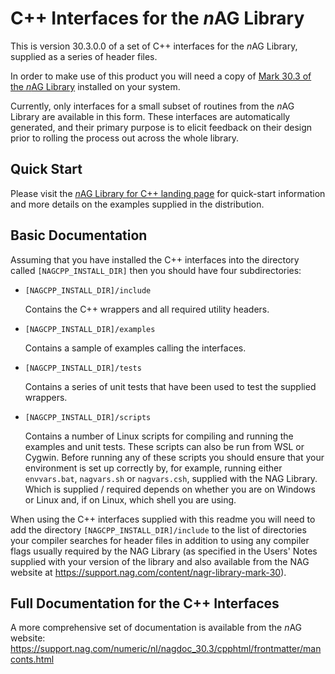 # C++ Interfaces for the *n*AG Library

This is version 30.3.0.0 of a set of C++ interfaces for the *n*AG Library,
supplied as a series of header files.

In order to make use of this product you will need a copy of
[Mark 30.3 of the *n*AG Library](https://www.nag.com/content/nag-library)
installed on your system.

Currently, only interfaces for a small subset of routines from the *n*AG Library
are available in this form. These interfaces are automatically generated, and
their primary purpose is to elicit feedback on their design prior to rolling
the process out across the whole library.

## Quick Start

Please visit the
[*n*AG Library for C++ landing page](https://support.nag.com/numeric/nl/nagdoc_latest/cpphtml/genint/cppintro.html)
for quick-start information and more details on the examples supplied in the
distribution.

## Basic Documentation

Assuming that you have installed the C++ interfaces into the directory called
`[NAGCPP_INSTALL_DIR]` then you should have four subdirectories:

* `[NAGCPP_INSTALL_DIR]/include`

  Contains the C++ wrappers and all required utility headers.

* `[NAGCPP_INSTALL_DIR]/examples`

  Contains a sample of examples calling the interfaces.

* `[NAGCPP_INSTALL_DIR]/tests`

  Contains a series of unit tests that have been used to test the supplied
  wrappers.

* `[NAGCPP_INSTALL_DIR]/scripts`

  Contains a number of Linux scripts for compiling and running the examples
  and unit tests. These scripts can also be run from WSL or Cygwin. Before
  running any of these scripts you should ensure that your environment is set
  up correctly by, for example, running either `envvars.bat`, `nagvars.sh` or
  `nagvars.csh`, supplied with the NAG Library. Which is supplied / required
  depends on whether you are on Windows or Linux and, if on Linux, which shell
  you are using.

When using the C++ interfaces supplied with this readme you will need to add
the directory `[NAGCPP_INSTALL_DIR]/include` to the list of directories your
compiler searches for header files in addition to using any compiler flags
usually required by the NAG Library (as specified in the Users' Notes supplied
with your version of the library and also available from the NAG website at
https://support.nag.com/content/nagr-library-mark-30).

## Full Documentation for the C++ Interfaces

A more comprehensive set of documentation is available from the *n*AG website:
https://support.nag.com/numeric/nl/nagdoc_30.3/cpphtml/frontmatter/manconts.html
